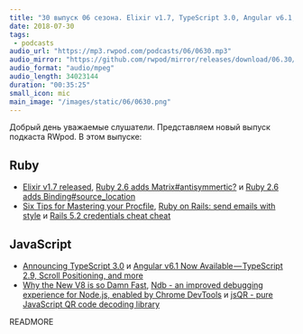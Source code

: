 ```yaml
---
title: "30 выпуск 06 сезона. Elixir v1.7, TypeScript 3.0, Angular v6.1, Ruby 2.6 adds Matrix#antisymmertic?, Ndb, jsQR и прочее"
date: 2018-07-30
tags:
 - podcasts
audio_url: "https://mp3.rwpod.com/podcasts/06/0630.mp3"
audio_mirror: "https://github.com/rwpod/mirror/releases/download/06.30/0630.mp3"
audio_format: "audio/mpeg"
audio_length: 34023144
duration: "00:35:25"
small_icon: mic
main_image: "/images/static/06/0630.png"
---
```


Добрый день уважаемые слушатели. Представляем новый выпуск подкаста RWpod. В этом выпуске:

## Ruby

 - [Elixir v1.7 released](https://elixir-lang.org/blog/2018/07/25/elixir-v1-7-0-released/), [Ruby 2.6 adds Matrix#antisymmertic?](https://atulbhosale.in/posts/2018-07-23-ruby-2-6-adds-antisymmertic/) и [Ruby 2.6 adds Binding#source_location](https://blog.bigbinary.com/2018/07/24/ruby-2-6-adds-binding-source-location.html)
 - [Six Tips for Mastering your Procfile](https://medium.com/@adam_41691/six-tips-for-mastering-your-procfile-64ea1207b779), [Ruby on Rails: send emails with style](https://www.imaginarycloud.com/blog/rails-send-emails-with-style/) и [Rails 5.2 credentials cheat cheat](https://blog.eq8.eu/til/rails-52-credentials-tricks.html)

## JavaScript

 - [Announcing TypeScript 3.0](https://blogs.msdn.microsoft.com/typescript/2018/07/30/announcing-typescript-3-0/) и [Angular v6.1 Now Available — TypeScript 2.9, Scroll Positioning, and more](https://blog.angular.io/angular-v6-1-now-available-typescript-2-9-scroll-positioning-and-more-9f1c03007bb6)
 - [Why the New V8 is so Damn Fast](https://nodesource.com/blog/why-the-new-v8-is-so-damn-fast), [Ndb - an improved debugging experience for Node.js, enabled by Chrome DevTools](https://github.com/GoogleChromeLabs/ndb/) и [jsQR - pure JavaScript QR code decoding library](https://cozmo.github.io/jsQR/)

READMORE
